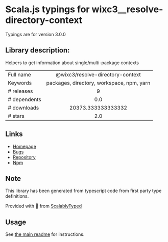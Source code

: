 
# Scala.js typings for wixc3__resolve-directory-context

Typings are for version 3.0.0

## Library description:
Helpers to get information about single/multi-package contexts

|                    |                 |
| ------------------ | :-------------: |
| Full name          | @wixc3/resolve-directory-context |
| Keywords           | packages, directory, workspace, npm, yarn |
| # releases         | 9 |
| # dependents       | 0.0 |
| # downloads        | 20373.333333333332 |
| # stars            | 2.0 |

## Links
- [Homepage](https://github.com/wixplosives/resolve-directory-context#readme)
- [Bugs](https://github.com/wixplosives/resolve-directory-context/issues)
- [Repository](https://github.com/wixplosives/resolve-directory-context)
- [Npm](https://www.npmjs.com/package/%40wixc3%2Fresolve-directory-context)
    


## Note
This library has been generated from typescript code from first party type definitions.

Provided with :purple_heart: from [ScalablyTyped](https://github.com/oyvindberg/ScalablyTyped)

## Usage
See [the main readme](../../readme.md) for instructions.


